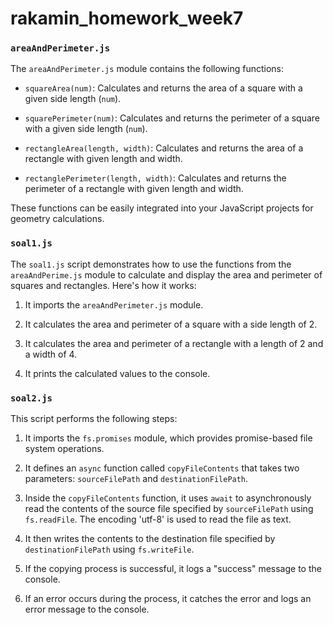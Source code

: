 # rakamin_homework_week7
### `areaAndPerimeter.js`

The `areaAndPerimeter.js` module contains the following functions:

- `squareArea(num)`: Calculates and returns the area of a square with a given side length (`num`).

- `squarePerimeter(num)`: Calculates and returns the perimeter of a square with a given side length (`num`).

- `rectangleArea(length, width)`: Calculates and returns the area of a rectangle with given length and width.

- `rectanglePerimeter(length, width)`: Calculates and returns the perimeter of a rectangle with given length and width.

These functions can be easily integrated into your JavaScript projects for geometry calculations.

### `soal1.js`

The `soal1.js` script demonstrates how to use the functions from the `areaAndPerime.js` module to calculate and display the area and perimeter of squares and rectangles. Here's how it works:

1. It imports the `areaAndPerimeter.js` module.

2. It calculates the area and perimeter of a square with a side length of 2.

3. It calculates the area and perimeter of a rectangle with a length of 2 and a width of 4.

4. It prints the calculated values to the console.

### `soal2.js`

This script performs the following steps:

1. It imports the `fs.promises` module, which provides promise-based file system operations.

2. It defines an `async` function called `copyFileContents` that takes two parameters: `sourceFilePath` and `destinationFilePath`.

3. Inside the `copyFileContents` function, it uses `await` to asynchronously read the contents of the source file specified by `sourceFilePath` using `fs.readFile`. The encoding 'utf-8' is used to read the file as text.

4. It then writes the contents to the destination file specified by `destinationFilePath` using `fs.writeFile`.

5. If the copying process is successful, it logs a "success" message to the console.

6. If an error occurs during the process, it catches the error and logs an error message to the console.

